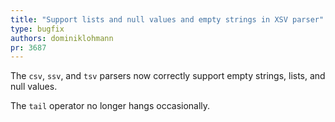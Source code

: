 ```yaml
---
title: "Support lists and null values and empty strings in XSV parser"
type: bugfix
authors: dominiklohmann
pr: 3687
---
```


The `csv`, `ssv`, and `tsv` parsers now correctly support empty strings, lists,
and null values.

The `tail` operator no longer hangs occasionally.
